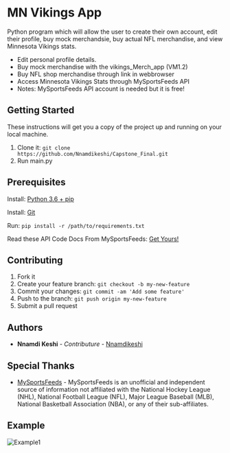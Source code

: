 # MN Vikings App
Python program which will allow the user to create their own account, edit their profile, buy mock merchandsie, buy actual NFL merchandise, and view Minnesota Vikings stats.

* Edit personal profile details.
* Buy mock merchandise with the vikings_Merch_app (VM1.2)
* Buy NFL shop merchandise through link in webbrowser
* Access Minnesota Vikings Stats through MySportsFeeds API
* Notes: MySportsFeeds API account is needed but it is free!

## Getting Started

These instructions will get you a copy of the project up and running on your local machine.

1. Clone it: `git clone https://github.com/Nnamdikeshi/Capstone_Final.git`
2. Run main.py

## Prerequisites

Install: [Python 3.6 + pip](https://www.python.org/downloads/)

Install: [Git](https://git-scm.com/downloads)

Run: `pip install -r /path/to/requirements.txt`

Read these API Code Docs From MySportsFeeds:  [Get Yours!](https://www.mysportsfeeds.com/)


## Contributing

1. Fork it
2. Create your feature branch: `git checkout -b my-new-feature`
3. Commit your changes: `git commit -am 'Add some feature'`
4. Push to the branch: `git push origin my-new-feature`
5. Submit a pull request

## Authors

* **Nnamdi Keshi** - *Contributure* - [Nnamdikeshi](https://github.com/Nnamdikeshi)

## Special Thanks

* [MySportsFeeds](https://www.mysportsfeeds.com/data-feeds/api-docs/#) - MySportsFeeds is an unofficial and independent source of information not affiliated with the National Hockey League (NHL), National Football League (NFL), Major League Baseball (MLB), National Basketball Association (NBA), or any of their sub-affiliates.

## Example
![Example1](username.github.com/Nnamdikeshi/Capstone_Final/examples/example1.jpg)
